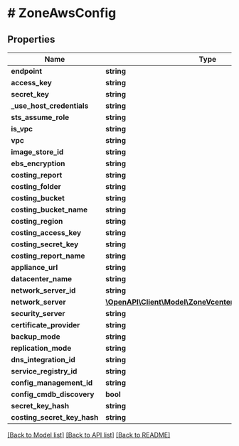 # # ZoneAwsConfig

## Properties

Name | Type | Description | Notes
------------ | ------------- | ------------- | -------------
**endpoint** | **string** |  | [optional]
**access_key** | **string** |  | [optional]
**secret_key** | **string** |  | [optional]
**_use_host_credentials** | **string** |  | [optional]
**sts_assume_role** | **string** |  | [optional]
**is_vpc** | **string** |  | [optional]
**vpc** | **string** |  | [optional]
**image_store_id** | **string** |  | [optional]
**ebs_encryption** | **string** |  | [optional]
**costing_report** | **string** |  | [optional]
**costing_folder** | **string** |  | [optional]
**costing_bucket** | **string** |  | [optional]
**costing_bucket_name** | **string** |  | [optional]
**costing_region** | **string** |  | [optional]
**costing_access_key** | **string** |  | [optional]
**costing_secret_key** | **string** |  | [optional]
**costing_report_name** | **string** |  | [optional]
**appliance_url** | **string** |  | [optional]
**datacenter_name** | **string** |  | [optional]
**network_server_id** | **string** |  | [optional]
**network_server** | [**\OpenAPI\Client\Model\ZoneVcenterConfigNetworkServer**](ZoneVcenterConfigNetworkServer.md) |  | [optional]
**security_server** | **string** |  | [optional]
**certificate_provider** | **string** |  | [optional]
**backup_mode** | **string** |  | [optional]
**replication_mode** | **string** |  | [optional]
**dns_integration_id** | **string** |  | [optional]
**service_registry_id** | **string** |  | [optional]
**config_management_id** | **string** |  | [optional]
**config_cmdb_discovery** | **bool** |  | [optional]
**secret_key_hash** | **string** |  | [optional]
**costing_secret_key_hash** | **string** |  | [optional]

[[Back to Model list]](../../README.md#models) [[Back to API list]](../../README.md#endpoints) [[Back to README]](../../README.md)
